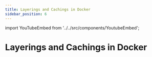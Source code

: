 ```yaml
---
title: Layerings and Cachings in Docker
sidebar_position: 6
---
```


import YouTubeEmbed from '../../src/components/YoutubeEmbed';

# Layerings and Cachings in Docker

<YouTubeEmbed videoId="CwxCjZ3_m2c" />
